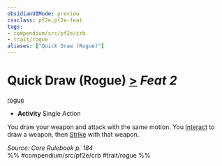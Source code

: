 ```yaml
---
obsidianUIMode: preview
cssclass: pf2e,pf2e-feat
tags:
- compendium/src/pf2e/crb
- trait/rogue
aliases: ["Quick Draw (Rogue)"]
---
```

# Quick Draw (Rogue)  [>](/rules/core-rulebook/chapter-9-playing-the-game.md#Actions "Single Action") *Feat 2*  
[rogue](/rules/traits/rogue.md)  

- **Activity** Single Action

You draw your weapon and attack with the same motion. You [Interact](/rules/actions/interact.md) to draw a weapon, then [Strike](/rules/actions/strike.md) with that weapon.

*Source: Core Rulebook p. 184*  
%% #compendium/src/pf2e/crb #trait/rogue %%